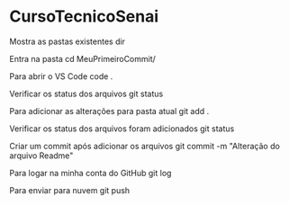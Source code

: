 # CursoTecnicoSenai
Mostra as pastas existentes
dir

Entra na pasta 
cd MeuPrimeiroCommit/

Para abrir o VS Code 
code .

Verificar os status dos arquivos
git status

Para adicionar as alterações para pasta atual
git add .

Verificar os status dos arquivos foram adicionados
git status

Criar um commit após adicionar os arquivos
git commit -m "Alteração do arquivo Readme"

Para logar na minha conta do GitHub
git log

Para enviar para nuvem
git push